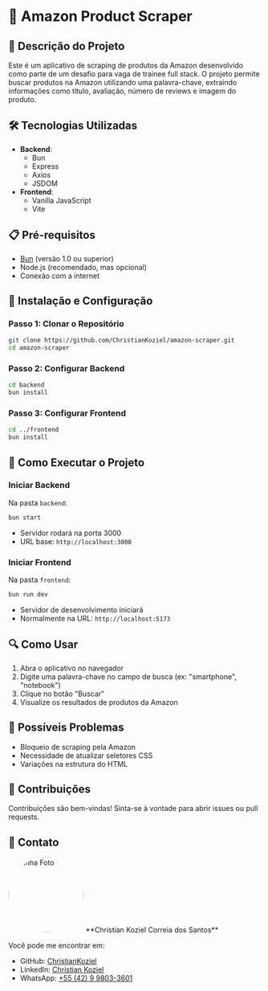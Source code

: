 # 🚀 Amazon Product Scraper

## 📝 Descrição do Projeto
Este é um aplicativo de scraping de produtos da Amazon desenvolvido como parte de um desafio para vaga de trainee full stack. O projeto permite buscar produtos na Amazon utilizando uma palavra-chave, extraindo informações como título, avaliação, número de reviews e imagem do produto.

## 🛠 Tecnologias Utilizadas
- **Backend**: 
  - Bun
  - Express
  - Axios
  - JSDOM
- **Frontend**: 
  - Vanilla JavaScript
  - Vite

## 📋 Pré-requisitos
- [Bun](https://bun.sh/) (versão 1.0 ou superior)
- Node.js (recomendado, mas opcional)
- Conexão com a internet

## 🔧 Instalação e Configuração

### Passo 1: Clonar o Repositório
```bash
git clone https://github.com/ChristianKoziel/amazon-scraper.git
cd amazon-scraper
```

### Passo 2: Configurar Backend
```bash
cd backend
bun install
```

### Passo 3: Configurar Frontend
```bash
cd ../frontend
bun install
```

## 🚀 Como Executar o Projeto

### Iniciar Backend
Na pasta `backend`:
```bash
bun start
```
- Servidor rodará na porta 3000
- URL base: `http://localhost:3000`

### Iniciar Frontend
Na pasta `frontend`:
```bash
bun run dev
```
- Servidor de desenvolvimento iniciará
- Normalmente na URL: `http://localhost:5173`

## 🔍 Como Usar
1. Abra o aplicativo no navegador
2. Digite uma palavra-chave no campo de busca (ex: "smartphone", "notebook")
3. Clique no botão "Buscar"
4. Visualize os resultados de produtos da Amazon

## 🐛 Possíveis Problemas
- Bloqueio de scraping pela Amazon
- Necessidade de atualizar seletores CSS
- Variações na estrutura do HTML

## 🤝 Contribuições
Contribuições são bem-vindas! Sinta-se à vontade para abrir issues ou pull requests.


## 📧 Contato
<img src="https://imgur.com/B9vMPp1.jpg" alt="Minha Foto" width="150" height="150" style="border-radius: 50%;">
**Christian Koziel Correia dos Santos**

Você pode me encontrar em:
- GitHub: [ChristianKoziel](https://github.com/ChristianKoziel)
- LinkedIn: [Christian Koziel](https://www.linkedin.com/in/christiankoziel/)
- WhatsApp: [+55 (42) 9 9803-3601](https://wa.me/5542998033601)
